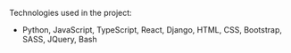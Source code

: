 Technologies used in the project:

*   Python, JavaScript, TypeScript, React, Django, HTML, CSS, Bootstrap, SASS, JQuery, Bash
